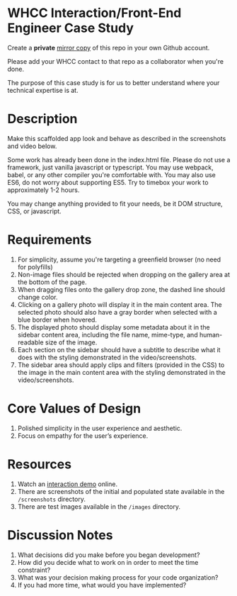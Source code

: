 # WHCC Interaction/Front-End Engineer Case Study
Create a **private** [mirror copy](https://docs.github.com/en/github/creating-cloning-and-archiving-repositories/duplicating-a-repository#mirroring-a-repository) of this repo in your own Github account.

Please add your WHCC contact to that repo as a collaborator when you're done.

The purpose of this case study is for us to better understand where your technical expertise is at.

# Description
Make this scaffolded app look and behave as described in the screenshots and video below.

Some work has already been done in the index.html file.
Please do not use a framework, just vanilla javascript or typescript.
You may use webpack, babel, or any other compiler you're comfortable with.
You may also use ES6, do not worry about supporting ES5.
Try to timebox your work to approximately 1-2 hours.

You may change anything provided to fit your needs, be it DOM structure, CSS, or javascript.

# Requirements
1. For simplicity, assume you're targeting a greenfield browser (no need for polyfills)
1. Non-image files should be rejected when dropping on the gallery area at the bottom of the page.
1. When dragging files onto the gallery drop zone, the dashed line should change color.
1. Clicking on a gallery photo will display it in the main content area. The selected photo should also have a gray border when selected with a blue border when hovered.
1. The displayed photo should display some metadata about it in the sidebar content area, including the file name, mime-type, and human-readable size of the image.
1. Each section on the sidebar should have a subtitle to describe what it does with the styling demonstrated in the video/screenshots.
1. The sidebar area should apply clips and filters (provided in the CSS) to the image in the main content area with the styling demonstrated in the video/screenshots.


# Core Values of Design
1. Polished simplicity in the user experience and aesthetic.
1. Focus on empathy for the user’s experience.

# Resources
1. Watch an [interaction demo](https://www.loom.com/share/3d399d1bb85c4869aea30df23aaaa7cf) online.
1. There are screenshots of the initial and populated state available in the `/screenshots` directory.
1. There are test images available in the `/images` directory.


# Discussion Notes
1. What decisions did you make before you began development?
1. How did you decide what to work on in order to meet the time constraint?
1. What was your decision making process for your code organization?
1. If you had more time, what would you have implemented?
